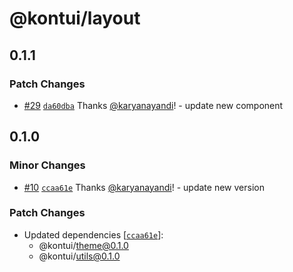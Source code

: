 # @kontui/layout

## 0.1.1

### Patch Changes

- [#29](https://github.com/dafundacom/kontui/pull/29)
  [`da60dba`](https://github.com/dafundacom/kontui/commit/da60dba9537ef4c3523210067bf642abab4ac689)
  Thanks [@karyanayandi](https://github.com/karyanayandi)! - update new
  component

## 0.1.0

### Minor Changes

- [#10](https://github.com/dafundacom/kontui/pull/10)
  [`ccaa61e`](https://github.com/dafundacom/kontui/commit/ccaa61e0ddb3dcf679d0a21d1c40e3464402a8fe)
  Thanks [@karyanayandi](https://github.com/karyanayandi)! - update new version

### Patch Changes

- Updated dependencies
  [[`ccaa61e`](https://github.com/dafundacom/kontui/commit/ccaa61e0ddb3dcf679d0a21d1c40e3464402a8fe)]:
  - @kontui/theme@0.1.0
  - @kontui/utils@0.1.0
